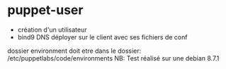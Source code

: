 # puppet-user
- création d'un utilisateur
- bind9 DNS déployer sur le client avec ses fichiers de conf

dossier environment doit etre dans le dossier: /etc/puppetlabs/code/environments
NB: Test réalisé sur une debian 8.7.1 
